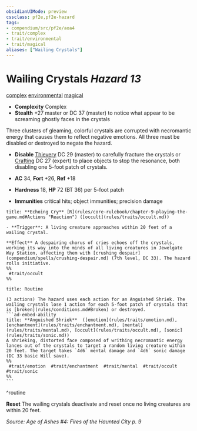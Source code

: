 ```yaml
---
obsidianUIMode: preview
cssclass: pf2e,pf2e-hazard
tags:
- compendium/src/pf2e/aoa4
- trait/complex
- trait/environmental
- trait/magical
aliases: ["Wailing Crystals"]
---
```

# Wailing Crystals *Hazard 13*  
[complex](rules/traits/complex.md "Complex Hazard Trait")  [environmental](rules/traits/environmental.md "Environmental Hazard Trait")  [magical](rules/traits/magical.md "Magical Item Trait")  

- **Complexity** Complex
- **Stealth** +27 master or DC 37 (master) to notice what appear to be screaming ghostly faces in the crystals  

Three clusters of gleaming, colorful crystals are corrupted with necromantic energy that causes them to reflect negative emotions. All three must be disabled or destroyed to negate the hazard.

- **Disable** [Thievery](compendium/skills.md#Thievery) DC 29 (master) to carefully fracture the crystals or [Crafting](compendium/skills.md#Crafting) DC 27 (expert) to place objects to stop the resonance, both disabling one 5-foot patch of crystals.  

- **AC** 34, **Fort** +26, **Ref** +18
- **Hardness** 18, **HP** 72 (BT 36) per 5-foot patch
- **Immunities** critical hits; object immunities; precision damage

```ad-embed-ability
title: **Echoing Cry** [R](rules/core-rulebook/chapter-9-playing-the-game.md#Actions "Reaction") ([occult](rules/traits/occult.md))

- **Trigger**: A living creature approaches within 20 feet of a wailing crystal.

**Effect** A despairing chorus of cries echoes off the crystals, working its way into the minds of all living creatures in Jewelgate Way Station, affecting them with [crushing despair](compendium/spells/crushing-despair.md) (7th level, DC 33). The hazard rolls initiative.  
%%
 #trait/occult 
%%
```

````ad-pf2-summary
title: Routine

(3 actions) The hazard uses each action for an Anguished Shriek. The wailing crystals lose 1 action for each 5-foot patch of crystals that is [broken](rules/conditions.md#Broken) or destroyed.
```ad-embed-ability
title: **Anguished Shriek**  ([emotion](rules/traits/emotion.md), [enchantment](rules/traits/enchantment.md), [mental](rules/traits/mental.md), [occult](rules/traits/occult.md), [sonic](rules/traits/sonic.md))
A shrieking, distorted face composed of writhing necromantic energy lances out of the crystals to target a random living creature within 20 feet. The target takes `4d6` mental damage and `4d6` sonic damage (DC 33 basic Will save).  
%%
 #trait/emotion  #trait/enchantment  #trait/mental  #trait/occult  #trait/sonic 
%%
```
````
^routine

**Reset** The wailing crystals deactivate and reset once no living creatures are within 20 feet.  

*Source: Age of Ashes #4: Fires of the Haunted City p. 9*